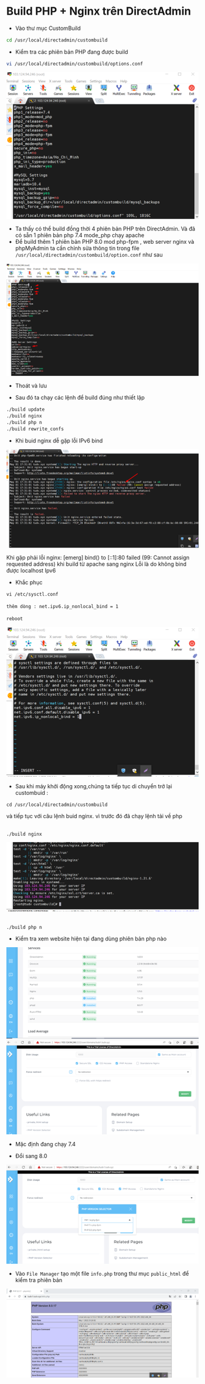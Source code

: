 # Build PHP + Nginx trên DirectAdmin
- Vào thư mục CustomBuild
```sh
cd /usr/local/directadmin/custombuild
```

- Kiểm tra các phiên bản PHP đang được build
```sh
vi /usr/local/directadmin/custombuild/options.conf
```

<img src="imgservices/420.png">

- Ta thấy có thể build đồng thời 4 phiên bản PHP trên DirectAdmin. Và đã có sẵn 1 phiên bản php 7.4 mode_php chạy apache
- Để build thêm 1 phiên bản PHP 8.0 mod php-fpm , web server nginx và phpMyAdmin ta cần chỉnh sửa thông tin trong file `/usr/local/directadmin/custombuild/option.conf` như sau


<img src="imgservices/421.png">


- Thoát và lưu

- Sau đó ta chạy các lệnh để build đúng như thiết lập
```sh
./build update
./build nginx
./build php n
./build rewrite_confs
```
- Khi buid nginx dễ gặp lỗi IPv6 bind 

<img src="imgservices/362.png">


Khi gặp phải lỗi nginx: [emerg] bind() to [::1]:80 failed (99: Cannot assign requested address) khi build từ apache sang nginx
Lỗi là do không bind được localhost Ipv6



- Khắc phục

```
vi /etc/sysctl.conf

thêm dòng : net.ipv6.ip_nonlocal_bind = 1

reboot

```

<img src="imgservices/363.png">

- Sau khi máy khởi động xong,chúng ta tiếp tục di chuyển trở lại custombuid : 

```
cd /usr/local/directadmin/custombuild

```

 và tiếp tục với câu lệnh buid nginx. vì trước đó đã chạy lệnh tải về php 

```

./build nginx

```
<img src="imgservices/422.png">



```

./build php n

```
- Kiểm tra xem website hiện tại đang dùng phiên bản php nào


<img src="imgservices/428.png">

<img src="imgservices/424.png">

- Mặc định đang chạy 7.4


- Đổi sang 8.0

<img src="imgservices/425.png">







- Vào `File Manager` tạo một file `info.php` trong thư mục `public_html` để kiểm tra phiên bản

<img src="imgservices/427.png">

